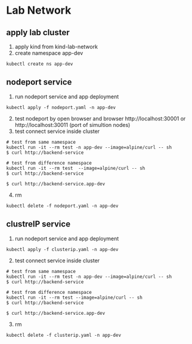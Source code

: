 # Lab Network
## apply lab cluster
1. apply kind from kind-lab-network
2. create namespace app-dev
```
kubectl create ns app-dev
```

## nodeport service
1. run nodeport service and app deployment
```
kubectl apply -f nodeport.yaml -n app-dev
```
2. test nodeport by open browser and browser http://localhost:30001 or http://localhost:30011 (port of simultion nodes)
3. test connect service inside cluster
```
# test from same namespace
kubectl run -it --rm test -n app-dev --image=alpine/curl -- sh
$ curl http://backend-service

# test from difference namespace
kubectl run -it --rm test  --image=alpine/curl -- sh
$ curl http://backend-service

$ curl http://backend-service.app-dev
```
4. rm
```
kubectl delete -f nodeport.yaml -n app-dev
```

## clustreIP service
1. run nodeport service and app deployment
```
kubectl apply -f clusterip.yaml -n app-dev
```
2. test connect service inside cluster
```
# test from same namespace
kubectl run -it --rm test -n app-dev --image=alpine/curl -- sh
$ curl http://backend-service

# test from difference namespace
kubectl run -it --rm test --image=alpine/curl -- sh
$ curl http://backend-service

$ curl http://backend-service.app-dev
```
3. rm
```
kubectl delete -f clusterip.yaml -n app-dev
```

